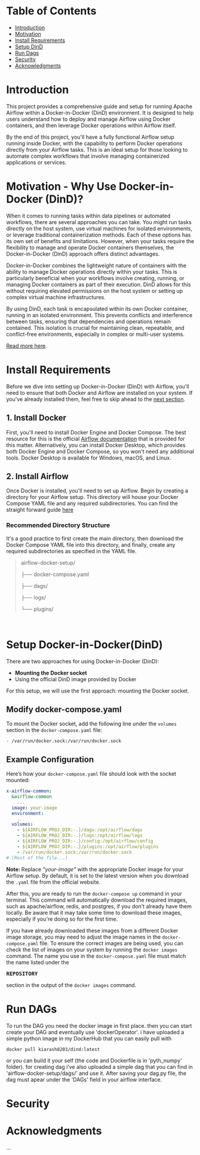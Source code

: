 # Table of Contents
- [Introduction](#introduction)
- [Motivation](#motivation---why-use-docker-in-docker-dind)
- [Install Requirements](#install-requirements)
- [Setup DinD](#setup-docker-in-dockerdind)
- [Run Dags](#run-dags)
- [Security](#security)
- [Acknowledgments](#acknowledgments)


# Introduction
This project provides a comprehensive guide and setup for running Apache Airflow within a Docker-in-Docker (DinD) environment. It is designed to help users understand how to deploy and manage Airflow using Docker containers, and then leverage Docker operations within Airflow itself.

By the end of this project, you'll have a fully functional Airflow setup running inside Docker, with the capability to perform Docker operations directly from your Airflow tasks. This is an ideal setup for those looking to automate complex workflows that involve managing containerized applications or services.

# Motivation - Why Use Docker-in-Docker (DinD)?
When it comes to running tasks within data pipelines or automated workflows, there are several approaches you can take. You might run tasks directly on the host system, use virtual machines for isolated environments, or leverage traditional containerization methods. Each of these options has its own set of benefits and limitations. However, when your tasks require the flexibility to manage and operate Docker containers themselves, the Docker-in-Docker (DinD) approach offers distinct advantages.

Docker-in-Docker combines the lightweight nature of containers with the ability to manage Docker operations directly within your tasks. This is particularly beneficial when your workflows involve creating, running, or managing Docker containers as part of their execution. DinD allows for this without requiring elevated permissions on the host system or setting up complex virtual machine infrastructures.

By using DinD, each task is encapsulated within its own Docker container, running in an isolated environment. This prevents conflicts and interference between tasks, ensuring that dependencies and operations remain contained. This isolation is crucial for maintaining clean, repeatable, and conflict-free environments, especially in complex or multi-user systems.

[Read more here](https://medium.com/@shivam77kushwah/docker-inside-docker-e0483c51cc2c#:~:text=Running%20Docker%20inside%20Docker%20allows,2.).

# Install Requirements

Before we dive into setting up Docker-in-Docker (DinD) with Airflow, you'll need to ensure that both Docker and Airflow are installed on your system. If you've already installed them, feel free to skip ahead to the [next section](#setup-docker-in-dockerdind).

## 1. Install Docker
First, you'll need to install Docker Engine and Docker Compose. The best resource for this is the official [Airflow documentation](https://airflow.apache.org/docs/apache-airflow/stable/howto/docker-compose/index.html#before-you-begin) that is provided for this matter. Alternatively, you can install Docker Desktop, which provides both Docker Engine and Docker Compose, so you won't need any additional tools. Docker Desktop is available for Windows, macOS, and Linux.

## 2. Install Airflow
Once Docker is installed, you'll need to set up Airflow. Begin by creating a directory for your Airflow setup. This directory will house your Docker Compose YAML file and any required subdirectories.
You can find the straight forward guide [here](https://airflow.apache.org/docs/apache-airflow/stable/howto/docker-compose/index.html#fetching-docker-compose-yaml)

### Recommended Directory Structure
It's a good practice to first create the main directory, then download the Docker Compose YAML file into this directory, and finally, create any required subdirectories as specified in the YAML file.
<br>
> airflow-docker-setup/
> 
> ├── docker-compose.yaml
> 
> ├── dags/
> 
> ├── logs/
> 
> └── plugins/

<br>

# Setup Docker-in-Docker(DinD)
There are two approaches for using Docker-in-Docker (DinD):
- <strong> Mounting the Docker socket </strong>
- Using the official DinD image provided by Docker </strong>
  
For this setup, we will use the first approach: mounting the Docker socket.
## Modify docker-compose.yaml
To mount the Docker socket, add the following line under the `volumes` section in the `docker-compose.yaml` file:

```
- /var/run/docker.sock:/var/run/docker.sock
```

## Example Configuration
Here’s how your `docker-compose.yaml` file should look with the socket mounted:
```yaml
x-airflow-common:
  &airflow-common
    ...
  image: your-image
  environment:
    ...
  volumes:
    - ${AIRFLOW_PROJ_DIR:-.}/dags:/opt/airflow/dags
    - ${AIRFLOW_PROJ_DIR:-.}/logs:/opt/airflow/logs
    - ${AIRFLOW_PROJ_DIR:-.}/config:/opt/airflow/config
    - ${AIRFLOW_PROJ_DIR:-.}/plugins:/opt/airflow/plugins
    - /var/run/docker.sock:/var/run/docker.sock
# (Rest of the file...)  
```
<strong> Note: </strong> Replace <em>"your-image"</em> with the appropriate Docker image for your Airflow setup. By default, it is set to the latest version when you download the `.yaml` file from the official website.

After this, you are ready to run the `docker-compose up` command in your terminal. This command will automatically download the required images, such as apache/airflow, redis, and postgres, if you don't already have them locally. Be aware that it may take some time to download these images, especially if you're doing so for the first time.

If you have already downloaded these images from a different Docker image storage, you may need to adjust the image names in the `docker-compose.yaml` file. To ensure the correct images are being used, you can check the list of images on your system by running the `docker images` command. The name you use in the `docker-compose.yaml` file must match the name listed under the <strong><pre>REPOSITORY</pre></strong> section in the output of the `docker images` command.

# Run DAGs
  To run the DAG you need the docker image in first place. then you can start create your DAG and eventually use 'dockerOperator'. i have uploaded a simple python image in my DockerHub that you can easily pull with
```
docker pull kiarash8203/dind:latest
```
or you can build it your self (the code and Dockerfile is in 'pyth_numpy' folder). for creating dag i've also uploaded a simple dag that you can find in 'airflow-docker-setup/dags/' and use it. After saving your dag.py file, the dag must apear under the 'DAGs' field in your airflow interface.



# Security


# Acknowledgments
...


